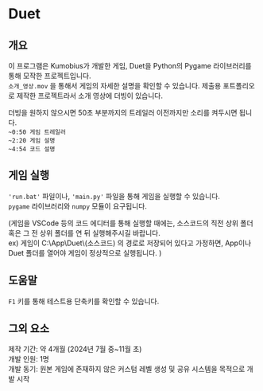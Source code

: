 ﻿# Duet


## 개요

이 프로그램은 Kumobius가 개발한 게임, Duet을 Python의 Pygame 라이브러리를 통해 모작한 프로젝트입니다.  
`소개_영상.mov`
을 통해서 게임의 자세한 설명을 확인할 수 있습니다.
제출용 포트폴리오로 제작한 프로젝트라서 소개 영상에 더빙이 있습니다.  


더빙을 원하지 않으시면 50초 부분까지의 트레일러 이전까지만 소리를 켜두시면 됩니다.  
`~0:50 게임 트레일러`  
`~2:20 게임 설명`  
`~4:54 코드 설명`  


## 게임 실행

`'run.bat'` 파일이나, `'main.py'` 파일을 통해 게임을 실행할 수 있습니다.  
`pygame` 라이브러리와 `numpy` 모듈이 요구됩니다.  


(게임을 VSCode 등의 코드 에디터를 통해 실행할 때에는, 소스코드의 직전 상위 폴더 혹은 그 전 상위 폴더를 연 뒤 실행해주시길 바랍니다.  
ex) 게임이 C:\\App\\Duet\\(소스코드) 의 경로로 저장되어 있다고 가정하면, App이나 Duet 폴더를 열어야 게임이 정상적으로 실행됩니다. )


## 도움말
`F1` 키를 통해 테스트용 단축키를 확인할 수 있습니다.


## 그외 요소
제작 기간: 약 4개월 (2024년 7월 중~11월 초)  
개발 인원: 1명  
개발 동기: 원본 게임에 존재하지 않은 커스텀 레벨 생성 및 공유 시스템을 목적으로 개발 시작  